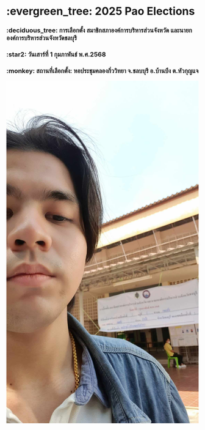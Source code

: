 <h1>:evergreen_tree: 2025 Pao Elections</h1>

<h3>:deciduous_tree: การเลือกตั้ง สมาชิกสภาองค์การบริหารส่วนจังหวัด และนายกองค์การบริหารส่วนจังหวัดชลบุรี</h3>
<h3>:star2: วันเสาร์ที่ 1 กุมภาพันธ์ พ.ศ.2568</h3>
<h3>:monkey: สถานที่เลือกตั้ง: หอประชุมคลองกิ่ววิทยา จ.ชลบบุรี อ.บ้านบึง ต.หัวกุญแจ</h3>

![Alt text](Img/PP.jpg)
